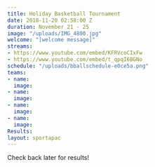 ```yaml
---
title: Holiday Basketball Tournament
date: 2018-11-20 02:58:00 Z
duration: November 21 - 25
image: "/uploads/IMG_4800.jpg"
welcome: "[welcome message]"
streams:
- https://www.youtube.com/embed/KFRVcoCIxFw
- https://www.youtube.com/embed/t_qpqI6BGNo
schedule: "/uploads/bballschedule-e0ce5a.png"
teams:
- name: 
  image: 
- name: 
  image: 
- name: 
  image: 
- name: 
  image: 
Results: 
layout: sportapac
---
```


Check back later for results! 